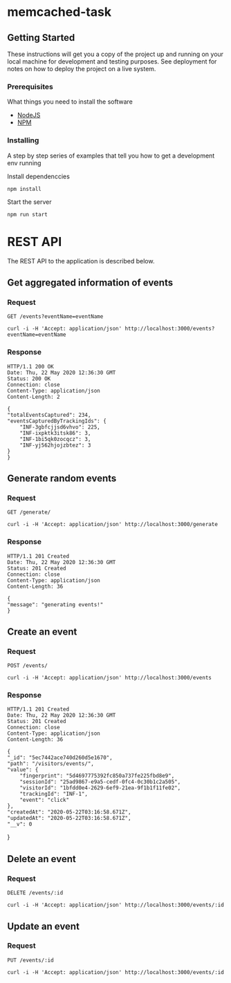 # memcached-task
## Getting Started

These instructions will get you a copy of the project up and running on your local machine for development and testing purposes. See deployment for notes on how to deploy the project on a live system.

### Prerequisites

What things you need to install the software

* [NodeJS](https://nodejs.org/en/docs/)
* [NPM](https://docs.npmjs.com/)

### Installing

A step by step series of examples that tell you how to get a development env running

Install dependenccies

```
npm install
```

Start the server

```
npm run start
```

# REST API

The REST API to the application is described below.

## Get aggregated information of events

### Request

`GET /events?eventName=eventName`

    curl -i -H 'Accept: application/json' http://localhost:3000/events?eventName=eventName

### Response

    HTTP/1.1 200 OK
    Date: Thu, 22 May 2020 12:36:30 GMT
    Status: 200 OK
    Connection: close
    Content-Type: application/json
    Content-Length: 2

    {
    "totalEventsCaptured": 234,
    "eventsCapturedByTrackingIds": {
        "INF-3gbfcjjsd6vhvo": 225,
        "INF-ixpktk3itsk86": 3,
        "INF-1bi5qk0zocqcz": 3,
        "INF-yj562hjojzbtez": 3
    }
    }

## Generate random events

### Request

`GET /generate/`

    curl -i -H 'Accept: application/json' http://localhost:3000/generate

### Response

    HTTP/1.1 201 Created
    Date: Thu, 22 May 2020 12:36:30 GMT
    Status: 201 Created
    Connection: close
    Content-Type: application/json
    Content-Length: 36

    {
    "message": "generating events!"
    }

## Create an event

### Request

`POST /events/`

    curl -i -H 'Accept: application/json' http://localhost:3000/events

### Response

    HTTP/1.1 201 Created
    Date: Thu, 22 May 2020 12:36:30 GMT
    Status: 201 Created
    Connection: close
    Content-Type: application/json
    Content-Length: 36

    {
    "_id": "5ec7442ace740d260d5e1670",
    "path": "/visitors/events/",
    "value": {
        "fingerprint": "5d4697775392fc850a737fe225fbd8e9",
        "sessionId": "25ad9867-e9a5-cedf-0fc4-0c30b1c2a505",
        "visitorId": "1bfdd0e4-2629-6ef9-21ea-9f1b1f11fe02",
        "trackingId": "INF-1",
        "event": "click"
    },
    "createdAt": "2020-05-22T03:16:58.671Z",
    "updatedAt": "2020-05-22T03:16:58.671Z",
    "__v": 0
}

## Delete an event

### Request

`DELETE /events/:id`

    curl -i -H 'Accept: application/json' http://localhost:3000/events/:id

## Update an event

### Request

`PUT /events/:id`

    curl -i -H 'Accept: application/json' http://localhost:3000/events/:id
    

